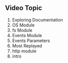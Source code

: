 
## Video Topic [](https://youtu.be/6Yv3YXgPBJU?list=PLHiZ4m8vCp9PHnOIT7gd30PCBoYCpGoQM)

1. Exploring Documentation
2. OS Module
3. fs Module
4. Events Module
5. Events Parameters
6. Most Replayed
7. http module
8. intro
